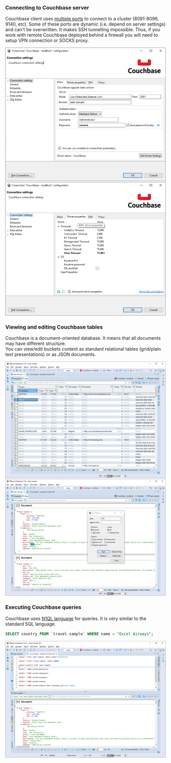 ### Connecting to Couchbase server

Couchbase client uses <a href="https://docs.couchbase.com/server/current/install/install-ports.html">multiple ports</a> to connect to a cluster (8091-8096, 9140, etc). Some of these ports are dynamic (i.e. depend on server settings) and can't be overwritten.  It makes SSH tunnelling impossible.
Thus, if you work with remote Couchbase deployed behind a firewall you will need to setup VPN connection or SOCKS proxy.  

![](images/database/couchbase/couchbase-connection-init.png)
![](images/database/couchbase/couchbase-connection-props.png)

### Viewing and editing Couchbase tables

Couchbase is a document-oriented database. It means that all documents may have different structure.  
You can view/edit buckets content as standard relational tables (grid/plain text presentations) or as JSON documents.  

![](images/database/couchbase/couchbase-data-grid.png)
![](images/database/couchbase/couchbase-data-json.png)

### Executing Couchbase queries

Couchbase uses <a href="https://docs.couchbase.com/server/current/getting-started/try-a-query.html">N1QL language</a> for queries. It is very similar to the standard SQL language.

```sql
SELECT country FROM `travel-sample` WHERE name = "Excel Airways";
```

![](images/database/couchbase/couchbase-queries.png)